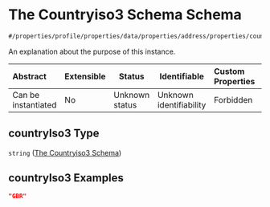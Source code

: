 # The Countryiso3 Schema Schema

```txt
#/properties/profile/properties/data/properties/address/properties/countryIso3#/properties/profile/properties/data/properties/address/properties/countryIso3
```

An explanation about the purpose of this instance.


| Abstract            | Extensible | Status         | Identifiable            | Custom Properties | Additional Properties | Access Restrictions | Defined In                                                                                          |
| :------------------ | ---------- | -------------- | ----------------------- | :---------------- | --------------------- | ------------------- | --------------------------------------------------------------------------------------------------- |
| Can be instantiated | No         | Unknown status | Unknown identifiability | Forbidden         | Allowed               | none                | [policy_transaction.schema.json\*](../../out/policy_transaction.schema.json "open original schema") |

## countryIso3 Type

`string` ([The Countryiso3 Schema](policy_transaction-properties-the-profile-schema-properties-the-data-schema-properties-the-address-schema-properties-the-countryiso3-schema.md))

## countryIso3 Examples

```json
"GBR"
```
